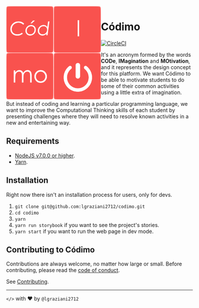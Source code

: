 <img align="left" alt="Códimo Logo" src="/dist/images/logo.png">

# Códimo

[![CircleCI](https://circleci.com/gh/lgraziani2712/codimo.svg?style=svg)](https://circleci.com/gh/lgraziani2712/codimo)

It's an acronym formed by the words **CODe**, **IMagination** and **MOtivation**, and it represents the design concept for this platform. We want Códimo to be able to motivate students to do some of their common activities using a little extra of imagination.

But instead of coding and learning a particular programming language, we want to improve the Computational Thinking skills of each student by presenting challenges where they will need to resolve known activities in a new and entertaining way.

## Requirements

- [NodeJS v7.0.0 or higher](https://nodejs.org/).
- [Yarn](https://yarnpkg.com/).

## Installation

Right now there isn't an installation process for users, only for devs.

1. `git clone git@github.com:lgraziani2712/codimo.git`
2. `cd codimo`
3. `yarn`
4. `yarn run storybook` if you want to see the project's stories.
5. `yarn start` if you want to run the web page in dev mode.

## Contributing to Códimo

Contributions are always welcome, no matter how large or small. Before contributing, please read the [code of conduct](CODE_OF_CONDUCT.md).

See [Contributing](CONTRIBUTING.md).

---

`</>` with ❤ by `@lgraziani2712`
